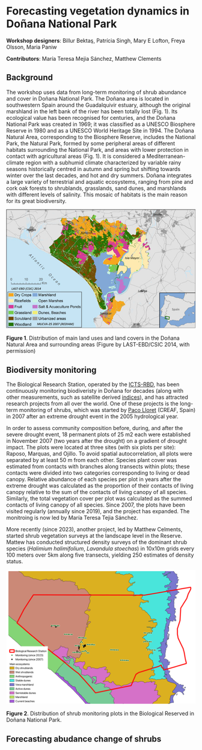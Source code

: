 # Forecasting vegetation dynamics in Doñana National Park

**Workshop designers**: Billur Bektaş, Patrícia Singh, Mary E Lofton, Freya Olsson, Maria Paniw

**Contributors**: María Teresa Mejia Sánchez, Matthew Clements

## Background

The workshop uses data from long-term monitoring of shrub abundance and cover in Doñana National Park. The Doñana area is located in southwestern Spain around the Guadalquivir estuary, although the original marshland in the left bank of the river has been totally lost (Fig. 1). Its ecological value has been recognised for centuries, and the Doñana National Park was created in 1969; it was classified as a UNESCO Biosphere Reserve in 1980 and as a UNESCO World Heritage Site in 1994. The Doñana Natural Area, corresponding to the Biosphere Reserve, includes the National Park, the Natural Park, formed by some peripheral areas of different habitats surrounding the National Park, and areas with lower protection in contact with agricultural areas (Fig. 1). It is considered a Mediterranean-climate region with a subhumid climate characterized by variable rainy seasons historically centred in autumn and spring but shifting towards winter over the last decades, and hot and dry summers. Doñana integrates a large variety of terrestrial and aquatic ecosystems, ranging from pine and cork oak forests to shrublands, grasslands, sand dunes, and marshlands with different levels of salinity. This mosaic of habitats is the main reason for its great biodiversity.

![Doñana](https://github.com/MariaPaniw/workshops_EFFI/blob/main/vegetation_donana/Figures/Donana.png)

**Figure 1**. Distribution of main land uses and land covers in the Doñana Natural Area and surrounding
areas (Figure by LAST-EBD/CSIC 2014, with permission)

## Biodiversity monitoring

The Biological Research Station, operated by the [ICTS-RBD](https://www.ebd.csic.es/icts-rbd), has been continuously monitoring biodiveristy in Doñana for decades (along with other measurements, such as satellite derived [indices](https://www.ebd.csic.es/servicios/laboratorio-sig-y-teledeteccion)), and has attracted research projects from all over the world. One of these projects is the long-term monitoring of shrubs, which was started by [Paco Lloret](https://www.creaf.cat/en/about-us/our-people/francisco-lloret-maya) (CREAF, Spain) in 2007 after an extreme drought event in the 2005 hydrological year. 

In order to assess community composition before, during, and after the severe drought event, 18 permanent plots of 25 m2 each were established in November 2007 (two years after the drought) on a gradient of drought impact. The plots were located at three sites (with six plots per site): Raposo, Marquas, and Ojillo. To avoid spatial autocorrelation, all plots were separated by at least 50 m from each other. Species plant cover was estimated from contacts with branches along transects within plots; these contacts were divided into two categories corresponding to living or dead canopy. Relative abundance of each species per plot in years after the extreme drought was calculated as the proportion of their contacts of living canopy relative to the sum of the contacts of living canopy of all species. Similarly, the total vegetation cover per plot was calculated as the summed contacts of living canopy of all species. Since 2007, the plots have been visited regularly (annually since 2019), and the project has expanded. The monitroing is now led by María Teresa Tejia Sánchez.

More recently (since 2023), another project, led by Matthew Celments, started shrub vegetation surveys at the landscape level in the Reserve. Mattew has conducted structured density surveys of the dominant shrub species (_Halimium halimifolium_, _Lavandula stoechas_) in 10x10m grids every 100 meters over 5km along five transects, yielding 250 estimates of density status.

![Monitoring](https://github.com/MariaPaniw/workshops_EFFI/blob/main/vegetation_donana/Figures/shrub_monitoring_plots.png)

**Figure 2**. Distribution of shrub monitoring plots in the Biological Reserved in Doñana National Park.

## Forecasting abudance change of shrubs




 
